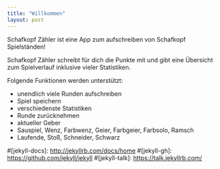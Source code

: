 ```yaml
---
title: "Willkommen"
layout: post
---
```


Schafkopf Zähler ist eine App zum aufschreiben von Schafkopf Spielständen!

Schafkopf Zähler schreibt für dich die Punkte mit und gibt eine Übersicht zum Spielverlauf inklusive vieler Statistiken.

Folgende Funktionen werden unterstützt:
- unendlich viele Runden aufschreiben
- Spiel speichern
- verschiedenste Statistiken
- Runde zurücknehmen
- aktueller Geber
- Sauspiel, Wenz, Farbwenz, Geier, Farbgeier, Farbsolo, Ramsch
- Laufende, Stoß, Schneider, Schwarz

#[jekyll-docs]: http://jekyllrb.com/docs/home
#[jekyll-gh]:   https://github.com/jekyll/jekyll
#[jekyll-talk]: https://talk.jekyllrb.com/
